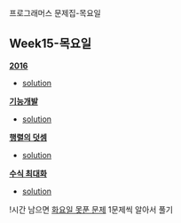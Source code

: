 프로그래머스 문제집-목요일


## Week15-목요일

[**2016**](https://programmers.co.kr/learn/courses/30/lessons/12901)

* [solution](https://github.com/DohyunYoun/study/blob/master/src/main/java/algorithm/Programmers12901.java)

[**기능개발**](https://programmers.co.kr/learn/courses/30/lessons/42586)

* [solution](https://github.com/DohyunYoun/study/blob/master/src/main/java/algorithm/Programmers42586.java)

[**행렬의 덧셈**](https://programmers.co.kr/learn/courses/30/lessons/12950)

* [solution](https://github.com/DohyunYoun/study/blob/master/src/main/java/algorithm/Programmers12950.java)

[**수식 최대화**](https://programmers.co.kr/learn/courses/30/lessons/67257#qna)

* [solution](https://github.com/DohyunYoun/study/blob/master/src/main/java/algorithm/Programmers67257.java)
  
!시간 남으면 [화요일 못푼 문제](https://github.com/OneHundredMillionSalary/Algorithm/blob/master/week15/%EB%AC%B8%EC%A0%9C.md) 1문제씩 알아서 풀기
